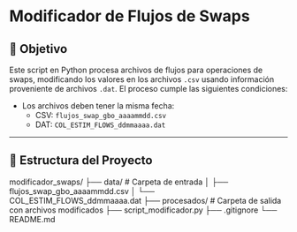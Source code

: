 # Modificador de Flujos de Swaps

## 🎯 Objetivo

Este script en Python procesa archivos de flujos para operaciones de swaps, modificando los valores en los archivos `.csv` usando información proveniente de archivos `.dat`. El proceso cumple las siguientes condiciones:

- Los archivos deben tener la misma fecha:
  - CSV: `flujos_swap_gbo_aaaammdd.csv`
  - DAT: `COL_ESTIM_FLOWS_ddmmaaaa.dat`



---

## 📂 Estructura del Proyecto

modificador_swaps/
├── data/ # Carpeta de entrada
│ ├── flujos_swap_gbo_aaaammdd.csv
│ └── COL_ESTIM_FLOWS_ddmmaaaa.dat
├── procesados/ # Carpeta de salida con archivos modificados
├── script_modificador.py
├── .gitignore
└── README.md